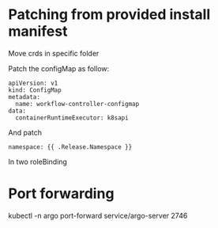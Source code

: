 
# Patching from provided install manifest

Move crds in specific folder

Patch the configMap as follow:

```
apiVersion: v1
kind: ConfigMap
metadata:
  name: workflow-controller-configmap
data:
  containerRuntimeExecutor: k8sapi
```

And patch 
```
namespace: {{ .Release.Namespace }}
```
In two roleBinding


# Port forwarding
kubectl -n argo port-forward service/argo-server 2746

